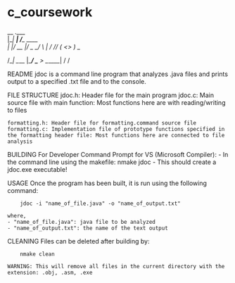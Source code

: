 # c_coursework
__    .___             
    |__| __| _/____   ____  
    |  |/ __ |/  _ \_/ ___\ 
    |  / /_/ (  <_> )  \___ 

/\_*| \_*\_\_ |\_***/ \_** \> \_*\_\_\_\_| / /

README jdoc is a command line program that analyzes .java files and
prints output to a specified .txt file and to the console.

FILE STRUCTURE jdoc.h: Header file for the main program jdoc.c: Main
source file with main function: Most functions here are with
reading/writing to files

    formatting.h: Header file for formatting.command source file
    formatting.c: Implementation file of prototype functions specified in the formatting header file: Most functions here are connected to file analysis 

BUILDING For Developer Command Prompt for VS (Microsoft Compiler): - In
the command line using the makefile: nmake jdoc - This should create a
jdoc.exe executable!

USAGE Once the program has been built, it is run using the following
command:

        jdoc -i "name_of_file.java" -o "name_of_output.txt"
             
    where,
    - "name_of_file.java": java file to be analyzed
    - "name_of_output.txt": the name of the text output 

CLEANING Files can be deleted after building by:

        nmake clean

    WARNING: This will remove all files in the current directory with the extension: .obj, .asm, .exe

